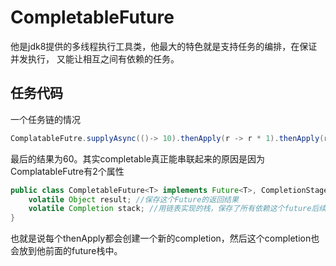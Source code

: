 # CompletableFuture

他是jdk8提供的多线程执行工具类，他最大的特色就是支持任务的编排，在保证并发执行， 又能让相互之间有依赖的任务。

## 任务代码

一个任务链的情况

~~~java
ComplatableFutre.supplyAsync(()-> 10).thenApply(r -> r * 1).thenApply(r -> r*2).thenApply(r -> r * 3)
~~~

最后的结果为60。其实completable真正能串联起来的原因是因为ComplatableFutre有2个属性

~~~java
public class CompletableFuture<T> implements Future<T>, CompletionStage<T> {
  	volatile Object result; //保存这个Future的返回结果
    volatile Completion stack; //用链表实现的栈，保存了所有依赖这个future后续的操作
}
~~~

也就是说每个thenApply都会创建一个新的completion，然后这个completion也会放到他前面的future栈中。